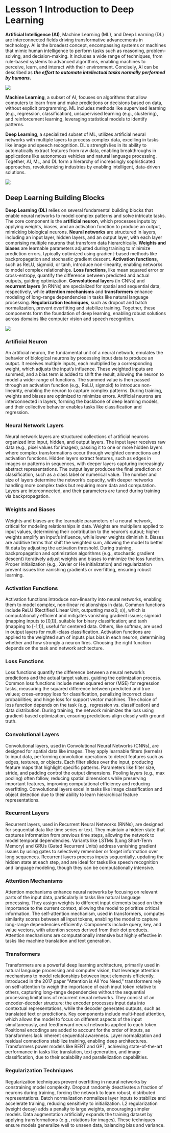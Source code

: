 # Lesson 1 Introduction to Deep Learning

**Artificial Intelligence (AI)**, Machine Learning (ML), and Deep Learning (DL) are interconnected fields driving transformative advancements in technology. AI is the broadest concept, encompassing systems or machines that mimic human intelligence to perform tasks such as reasoning, problem-solving, and decision-making. It includes a wide range of techniques, from rule-based systems to advanced algorithms, enabling machines to perceive, learn, and interact with their environment. 
Concisely, AI can be described as ***the effort to automate intellectual tasks normally performed
by humans.***

<img src="ai.png" />

**Machine Learning**, a subset of AI, focuses on algorithms that allow computers to learn from and make predictions or decisions based on data, without explicit programming. ML includes methods like supervised learning (e.g., regression, classification), unsupervised learning (e.g., clustering), and reinforcement learning, leveraging statistical models to identify patterns. 



**Deep Learning**, a specialized subset of ML, utilizes artificial neural networks with multiple layers to process complex data, excelling in tasks like image and speech recognition. DL's strength lies in its ability to automatically extract features from raw data, enabling breakthroughs in applications like autonomous vehicles and natural language processing. Together, AI, ML, and DL form a hierarchy of increasingly sophisticated approaches, revolutionizing industries by enabling intelligent, data-driven solutions.

<img src="dl.PNG" />

## Deep Learning Building Blocks

**Deep Learning (DL)** relies on several fundamental building blocks that enable neural networks to model complex patterns and solve intricate tasks. The core component is the **artificial neuron**, which processes inputs by applying weights, biases, and an activation function to produce an output, mimicking biological neurons. **Neural networks** are structured in layers, including an input layer, hidden layers, and an output layer, with each layer comprising multiple neurons that transform data hierarchically. **Weights and biases** are learnable parameters adjusted during training to minimize prediction errors, typically optimized using gradient-based methods like backpropagation and stochastic gradient descent. **Activation functions**, such as ReLU, sigmoid, or tanh, introduce non-linearity, enabling networks to model complex relationships. **Loss functions**, like mean squared error or cross-entropy, quantify the difference between predicted and actual outputs, guiding optimization. **Convolutional layers** (in CNNs) and **recurrent layers** (in RNNs) are specialized for spatial and sequential data, respectively, while **attention mechanisms** and **transformers** enhance modeling of long-range dependencies in tasks like natural language processing. **Regularization techniques**, such as dropout and batch normalization, prevent overfitting and stabilize training. Together, these components form the foundation of deep learning, enabling robust solutions across domains like computer vision and speech recognition.

<img src="chart.png" />

### Artificial Neuron
An artificial neuron, the fundamental unit of a neural network, emulates the behavior of biological neurons by processing input data to produce an output. It receives multiple inputs, each multiplied by a corresponding weight, which adjusts the input’s influence. These weighted inputs are summed, and a bias term is added to shift the result, allowing the neuron to model a wider range of functions. The summed value is then passed through an activation function (e.g., ReLU, sigmoid) to introduce non-linearity, enabling the neuron to capture complex patterns. During training, weights and biases are optimized to minimize errors. Artificial neurons are interconnected in layers, forming the backbone of deep learning models, and their collective behavior enables tasks like classification and regression.

### Neural Network Layers
Neural network layers are structured collections of artificial neurons organized into input, hidden, and output layers. The input layer receives raw data (e.g., pixel values for images), passing it to one or more hidden layers where complex transformations occur through weighted connections and activation functions. Hidden layers extract features, such as edges in images or patterns in sequences, with deeper layers capturing increasingly abstract representations. The output layer produces the final prediction or classification, such as a class label or numerical value. The number and size of layers determine the network’s capacity, with deeper networks handling more complex tasks but requiring more data and computation. Layers are interconnected, and their parameters are tuned during training via backpropagation.

### Weights and Biases
Weights and biases are the learnable parameters of a neural network, critical for modeling relationships in data. Weights are multipliers applied to input values, determining their contribution to the neuron’s output; higher weights amplify an input’s influence, while lower weights diminish it. Biases are additive terms that shift the weighted sum, allowing the model to better fit data by adjusting the activation threshold. During training, backpropagation and optimization algorithms (e.g., stochastic gradient descent) iteratively adjust weights and biases to minimize the loss function. Proper initialization (e.g., Xavier or He initialization) and regularization prevent issues like vanishing gradients or overfitting, ensuring robust learning.

### Activation Functions
Activation functions introduce non-linearity into neural networks, enabling them to model complex, non-linear relationships in data. Common functions include ReLU (Rectified Linear Unit, outputting max(0, x)), which is computationally efficient and mitigates vanishing gradient issues; sigmoid (mapping inputs to [0,1]), suitable for binary classification; and tanh (mapping to [-1,1]), useful for centered data. Others, like softmax, are used in output layers for multi-class classification. Activation functions are applied to the weighted sum of inputs plus bias in each neuron, determining whether and how strongly a neuron fires. Choosing the right function depends on the task and network architecture.

### Loss Functions
Loss functions quantify the difference between a neural network’s predictions and the actual target values, guiding the optimization process. Common loss functions include mean squared error (MSE) for regression tasks, measuring the squared difference between predicted and true values; cross-entropy loss for classification, penalizing incorrect class probabilities; and hinge loss for support vector machines. The choice of loss function depends on the task (e.g., regression vs. classification) and data distribution. During training, the network minimizes the loss using gradient-based optimization, ensuring predictions align closely with ground truth.

### Convolutional Layers
Convolutional layers, used in Convolutional Neural Networks (CNNs), are designed for spatial data like images. They apply learnable filters (kernels) to input data, performing convolution operations to detect features such as edges, textures, or objects. Each filter slides over the input, producing feature maps that highlight specific patterns. Parameters like filter size, stride, and padding control the output dimensions. Pooling layers (e.g., max pooling) often follow, reducing spatial dimensions while preserving important features, improving computational efficiency and reducing overfitting. Convolutional layers excel in tasks like image classification and object detection due to their ability to learn hierarchical feature representations.

### Recurrent Layers
Recurrent layers, used in Recurrent Neural Networks (RNNs), are designed for sequential data like time series or text. They maintain a hidden state that captures information from previous time steps, allowing the network to model temporal dependencies. Variants like LSTMs (Long Short-Term Memory) and GRUs (Gated Recurrent Units) address vanishing gradient issues by using gates to selectively remember or forget information over long sequences. Recurrent layers process inputs sequentially, updating the hidden state at each step, and are ideal for tasks like speech recognition and language modeling, though they can be computationally intensive.

### Attention Mechanisms
Attention mechanisms enhance neural networks by focusing on relevant parts of the input data, particularly in tasks like natural language processing. They assign weights to different input elements based on their importance to the current context, allowing the model to prioritize critical information. The self-attention mechanism, used in transformers, computes similarity scores between all input tokens, enabling the model to capture long-range dependencies efficiently. Components include query, key, and value vectors, with attention scores derived from their dot products. Attention mechanisms are computationally intensive but highly effective in tasks like machine translation and text generation.

### Transformers
Transformers are a powerful deep learning architecture, primarily used in natural language processing and computer vision, that leverage attention mechanisms to model relationships between input elements efficiently. Introduced in the 2017 paper "Attention is All You Need," transformers rely on self-attention to weigh the importance of each input token relative to others, capturing long-range dependencies without the sequential processing limitations of recurrent neural networks. They consist of an encoder-decoder structure: the encoder processes input data into contextual representations, while the decoder generates outputs, such as translated text or predictions. Key components include multi-head attention, which allows the model to focus on different aspects of the input simultaneously, and feedforward neural networks applied to each token. Positional encodings are added to account for the order of inputs, as transformers lack inherent sequential awareness. Layer normalization and residual connections stabilize training, enabling deep architectures. Transformers power models like BERT and GPT, achieving state-of-the-art performance in tasks like translation, text generation, and image classification, due to their scalability and parallelization capabilities.

### Regularization Techniques
Regularization techniques prevent overfitting in neural networks by constraining model complexity. Dropout randomly deactivates a fraction of neurons during training, forcing the network to learn robust, distributed representations. Batch normalization normalizes layer inputs to stabilize and accelerate training, reducing sensitivity to initialization. L2 regularization (weight decay) adds a penalty to large weights, encouraging simpler models. Data augmentation artificially expands the training dataset by applying transformations (e.g., rotations for images). These techniques ensure models generalize well to unseen data, balancing bias and variance.



